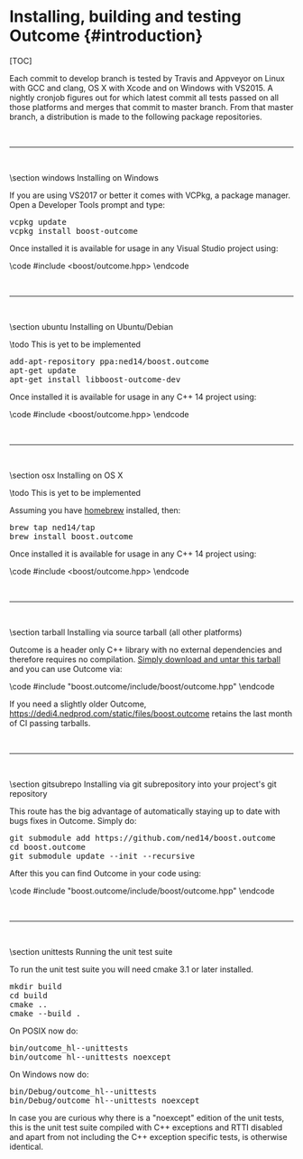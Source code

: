 # Installing, building and testing Outcome {#introduction}

[TOC]

Each commit to develop branch is tested by Travis and Appveyor on Linux with GCC and clang,
OS X with Xcode and on Windows with VS2015.
A nightly cronjob figures out for which latest commit all tests passed on all those platforms and
merges that commit to master branch. From that master branch, a distribution is made to the following package
repositories.

<br><hr><br>

\section windows Installing on Windows

If you are using VS2017 or better it comes with VCPkg, a package manager. Open
a Developer Tools prompt and type:

<pre>vcpkg update
vcpkg install boost-outcome
</pre>

Once installed it is available for usage in any Visual Studio project using:

\code #include <boost/outcome.hpp> \endcode


<br><hr><br>

\section ubuntu Installing on Ubuntu/Debian

\todo This is yet to be implemented

<pre>add-apt-repository ppa:ned14/boost.outcome
apt-get update
apt-get install libboost-outcome-dev</pre>

Once installed it is available for usage in any C++ 14 project using:

\code #include <boost/outcome.hpp> \endcode


<br><hr><br>

\section osx Installing on OS X

\todo This is yet to be implemented

Assuming you have <a href="http://brew.sh/">homebrew</a> installed, then:

<pre>brew tap ned14/tap
brew install boost.outcome</pre>

Once installed it is available for usage in any C++ 14 project using:

\code #include <boost/outcome.hpp> \endcode


<br><hr><br>

\section tarball Installing via source tarball (all other platforms)

Outcome is a header only C++ library with no external dependencies and therefore requires no
compilation. <a href="https://dedi4.nedprod.com/static/files/boost.outcome-v1.0-source-latest.tar.xz">
Simply download and untar this tarball</a> and you can use Outcome via:

\code #include "boost.outcome/include/boost/outcome.hpp" \endcode

If you need a slightly older Outcome, https://dedi4.nedprod.com/static/files/boost.outcome
retains the last month of CI passing tarballs.


<br><hr><br>

\section gitsubrepo Installing via git subrepository into your project's git repository

This route has the big advantage of automatically staying up to date with bugs fixes in
Outcome. Simply do:

<pre>git submodule add https://github.com/ned14/boost.outcome
cd boost.outcome
git submodule update --init --recursive
</pre>

After this you can find Outcome in your code using:

\code #include "boost.outcome/include/boost/outcome.hpp" \endcode


<br><hr><br>

\section unittests Running the unit test suite

To run the unit test suite you will need cmake 3.1 or later installed.

<pre>
mkdir build
cd build
cmake ..
cmake --build .
</pre>

On POSIX now do:
<pre>
bin/outcome_hl--unittests
bin/outcome_hl--unittests_noexcept
</pre>

On Windows now do:
<pre>
bin/Debug/outcome_hl--unittests
bin/Debug/outcome_hl--unittests_noexcept
</pre>

In case you are curious why there is a "noexcept" edition of the unit tests, this is
the unit test suite compiled with C++ exceptions and RTTI disabled and apart from not
including the C++ exception specific tests, is otherwise identical.
